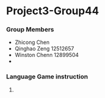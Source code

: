 # Project3-Group44


### Group Members
* Zhicong Chen
* Qinghao Zeng 12512657
* Winston Chenn 12899504
* 

### Language Game instruction
1. 
